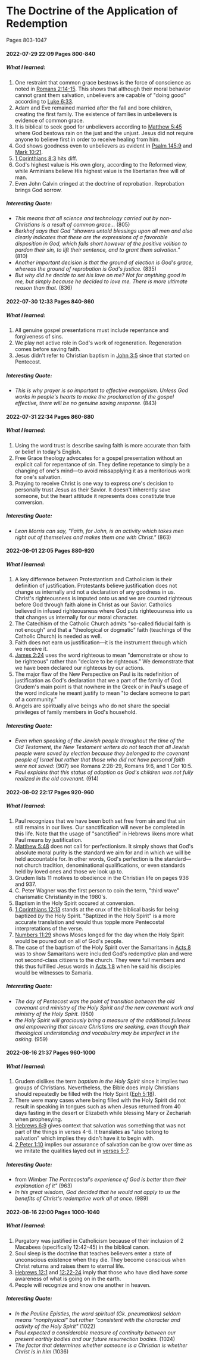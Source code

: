 # The Doctrine of the Application of Redemption
Pages 803-1047


#### 2022-07-29 22:09 Pages 800-840
##### What I learned:
1. One restraint that common grace bestows is the force of conscience as noted in [Romans 2:14-15](Romans2#v.14-15). This shows that although their moral behavior cannot grant them salvation, unbelievers are capable of "doing good" according to [Luke 6:33](Luke6#v.33).
1. Adam and Eve remained married after the fall and bore children, creating the first family. The existence of families in unbelievers is evidence of common grace.
1. It is biblical to seek good for unbelievers according to [Matthew 5:45](Matthew5#v.44-45) where God bestows rain on the just and the unjust. Jesus did not require anyone to believe first in order to receive healing from him.
2. God shows goodness even to unbelievers as evident in [Psalm 145:9](Psalm145#v.9) and [Mark 10:21](Mark10#v.21).
3. [1 Corinthians 8:3](1Cor8#v.3) hits diff.
4. God's highest value is His own glory, according to the Reformed view, while Arminians believe His highest value is the libertarian free will of man.
5. Even John Calvin cringed at the doctrine of reprobation. Reprobation brings God sorrow.

##### Interesting Quote:
- *This means that all science and technology carried out by non-Christians is a result of common grace...* (805)
- *Berkhof says that God "showers untold blessings upon all men and also clearly indicates that these are the expressions of a favorable disposition in God, which falls short however of the positive volition to pardon their sin, to lift their sentence, and to grant them salvation."* (810)
- *Another important decision is that the ground of election is God's grace, whereas the ground of reprobation is God's justice.* (835)
- *But why did he decide to set his love on me? Not for anything good in me, but simply because he decided to love me. There is more ultimate reason than that.* (836)


#### 2022-07-30 12:33 Pages 840-860
##### What I learned:
1. All genuine gospel presentations must include repentance and forgiveness of sins.
1. We play not active role in God's work of regeneration. Regeneration comes before saving faith.
1. Jesus didn't refer to Christian baptism in [John 3:5](John3#v.5) since that started on Pentecost.

##### Interesting Quote:
- *This is why prayer is so important to effective evangelism. Unless God works in people's hearts to make the proclamation of the gospel effective, there will be no genuine saving response.* (843)


#### 2022-07-31 22:34 Pages 860-880
##### What I learned:
1. Using the word trust is describe saving faith is more accurate than faith or belief in today's English.
1. Free Grace theology advocates for a gospel presentation without an explicit call for repentance of sin. They define repetance to simply be a changing of one's mind—to avoid missapplying it as a meritorious work for one's salvation.
1. Praying to receive Christ is one way to express one's decision to personally trust Jesus as their Savior. It doesn't inherently save someone, but the heart attitude it represents does constitute true conversion.

##### Interesting Quote:
- *Leon Morris can say, "Faith, for John, is an activity which takes men right out of themselves and makes them one with Christ."* (863)


#### 2022-08-01 22:05 Pages 880-920
##### What I learned:
1. A key difference between Protestantism and Catholicism is their definition of justification. Protestants believe justification does not change us internally and not a declaration of any goodness in us. Christ's righteousness is imputed onto us and we are counted righteous before God through faith alone in Christ as our Savior. Catholics believed in infused righteousness where God puts righteousness into us that changes us internally for our moral character.
1. The Catechism of the Catholic Church admits "so-called fiducial faith is not enough" and that a "theological or dogmatic" faith (teachings of the Catholic Church) is needed as well.
1. Faith does not earn us justification—it is the instrument through which we receive it.
2. [James 2:24](James2#v.24) uses the word righteous to mean "demonstrate or show to be righteous" rather than "declare to be righteous." We demonstrate that we have been declared our righteous by our actions.
3. The major flaw of the New Perspective on Paul is its redefinition of justification as God's declaration that we a part of the family of God. Grudem's main point is that nowhere in the Greek or in Paul's usage of the word indicate he meant justify to mean "to declare someone to part of a community."
4. Angels are spiritually alive beings who do not share the special privileges of family members in God's household.

##### Interesting Quote:
- *Even when speaking of the Jewish people throughout the time of the Old Testament, the New Testament writers do not teach that all Jewish people were saved by election because they belonged to the covenant people of Israel but rather that those who did not have personal faith were not saved:* (907) see Romans 2:28-29, Romans 9:6, and 1 Cor 10:5.
- *Paul explains that this status of adoption as God's children was not fully realized in the old covenant.* (914)


#### 2022-08-02 22:17 Pages 920-960
##### What I learned:
1. Paul recognizes that we have been both set free from sin and that sin still remains in our lives. Our sanctification will never be completed in this life. Note that the usage of "sanctified" in Hebrews likens more what Paul means by justification.
1. [Matthew 5:48](Matthew5#v.48) does not call for perfectionism. It simply shows that God's absolute moral purity is the standard we aim for and in which we will be held accountable for. In other words, God's perfection is the standard—not church tradition, denominational qualifications, or even standards held by loved ones and those we look up to.
1. Grudem lists 11 motives to obedience in the Christian life on pages 936 and 937.
2. C. Peter Wagner was the first person to coin the term, "third wave" charismatic Christianity in the 1980's.
3. Baptism in the Holy Spirit occured at conversion.
4. [1 Corinthians 12:13](1Cor12#v.13) stands at the crux of the biblical basis for being baptized *by* the Holy Spirit. "Baptized in the Holy Spirit" is a more accurate translation and would thus topple more Pentecostal interpretations of the verse.
5. [Numbers 11:29](Numbers11#v.29) shows Moses longed for the day when the Holy Spirit would be poured out on all of God's people.
6. The case of the baptism of the Holy Spirit over the Samaritans in [Acts 8](Acts8) was to show Samaritans were included God's redemptive plan and were not second-class citizens to the church. They were full members and this thus fulfilled Jesus words in [Acts 1:8](Acts1#v.8) when he said his disciples would be witnesses to Samaria. 

##### Interesting Quote:
- *The day of Pentecost was the point of transition between the old covenant and ministry of the Holy Spirit and the new covenant work and ministry of the Holy Spirit.* (950)
- *the Holy Spirit will graciously bring a measure of the additional fullness and empowering that sincere Christians are seeking, even though their theological understanding and vocabulary may be imperfect in the asking.* (959)

#### 2022-08-16 21:37 Pages 960-1000
##### What I learned:
1. Grudem dislikes the term *baptism in the Holy Spirit* since it implies two groups of Christians. Nevertheless, the Bible does imply Christians should repeatedly be filled with the Holy Spirit ([Eph 5:18](Ephesians5#v.18)).
1. There were many cases where being filled with the Holy Spirit did not result  in speaking in tongues such as when Jesus returned from 40 days fasting in the desert or Elizabeth while blessing Mary or Zechariah when prophesying.
1. [Hebrews 6:9](Hebrews6#v.9) gives context that salvation was something that was not part of the things in verses 4-6. It translates as "also belong to salvation" which implies they didn't have it to begin with.
2. [2 Peter 1:10](2Peter1#v.10) implies our assurance of salvation can be grow over time as we imitate the qualities layed out in [verses 5-7](2Peter1#v.5-7).

##### Interesting Quote:
- from Wimber *The Pentecostal's experience of God is better than their explanation of it"* (963)
- *In his great wisdom, God decided that he would not apply to us the benefits of Christ's redemptive work all at once.* (989)


#### 2022-08-16 22:00 Pages 1000-1040
##### What I learned:
1. Purgatory was justified in Catholicism because of their inclusion of 2 Macabees (specifically 12:42-45) in the biblical canon.
1. Soul sleep is the doctrine that teaches believers enter a state of unconscious existence when they die. They become conscious when Christ returns and raises them to eternal life.
1. [Hebrews 12:1](Hebrews12#v.1) and [12:22-24](Hebrews12#v.22-24) imply that those who have died have *some* awareness of what is going on in the earth.
2. People will recognize and know one another in heaven.

##### Interesting Quote:
- *In the Pauline Epistles, the word spiritual (Gk. pneumatikos) seldom means "nonphysical" but rather "consistent with the character and activity of the Holy Spirit"* (1022)
- *Paul expected a considerable measure of continuity between our present earthly bodies and our future resurrection bodies.* (1024)
- *The factor that determines whether someone is a Christian is whether Christ is in him* (1036)

